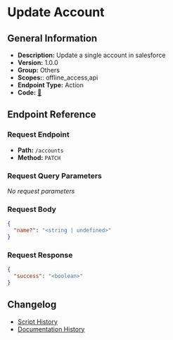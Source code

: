 # Update Account

## General Information

- **Description:** Update a single account in salesforce
- **Version:** 1.0.0
- **Group:** Others
- **Scopes:**: offline_access,api
- **Endpoint Type:** Action
- **Code:** [🔗](https://github.com/NangoHQ/integration-templates/tree/main/integrations/salesforce-sandbox/actions/update-account.ts)

## Endpoint Reference

### Request Endpoint

- **Path:** `/accounts`
- **Method:** `PATCH`

### Request Query Parameters

_No request parameters_

### Request Body

```json
{
  "name?": "<string | undefined>"
}
```

### Request Response

```json
{
  "success": "<boolean>"
}
```

## Changelog

- [Script History](https://github.com/NangoHQ/integration-templates/commits/main/integrations/salesforce-sandbox/actions/update-account.ts)
- [Documentation History](https://github.com/NangoHQ/integration-templates/commits/main/integrations/salesforce-sandbox/actions/update-account.md)
